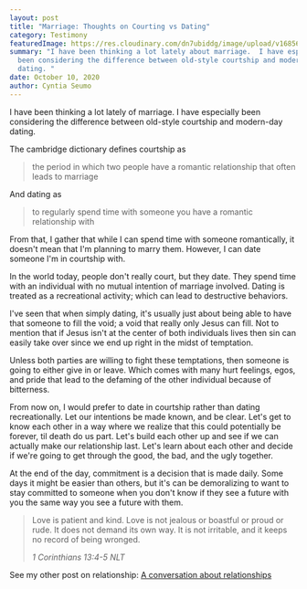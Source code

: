 ```yaml
---
layout: post
title: "Marriage: Thoughts on Courting vs Dating"
category: Testimony
featuredImage: https://res.cloudinary.com/dn7ubiddg/image/upload/v1685671919/blog/pexels-vjapratama-935789-1024x682.jpg
summary: "I have been thinking a lot lately about marriage.  I have especially
  been considering the difference between old-style courtship and modern-day
  dating. "
date: October 10, 2020
author: Cyntia Seumo
---
```


<p>I have been thinking a lot lately of marriage. I have especially been considering the difference between old-style courtship and modern-day dating.</p>

<p>The cambridge dictionary defines courtship as</p>

<blockquote>
<p>the period in which two people have a romantic relationship that often leads to marriage</p>
</blockquote>

<p>And dating as</p>

<blockquote>
<p>to regularly spend time with someone you have a romantic relationship with</p>
</blockquote>

<p>From that, I gather that while I can spend time with someone romantically, it doesn't mean that I'm planning to marry them. However, I can date someone I'm in courtship with.</p>

<p>In the world today, people don't really court, but they date. They spend time with an individual with no mutual intention of marriage involved. Dating is treated as a recreational activity; which can lead to destructive behaviors.</p>

<p>I've seen that when simply dating, it's usually just about being able to have that someone to fill the void; a void that really only Jesus can fill. Not to mention that if Jesus isn't at the center of both individuals lives then sin can easily take over since we end up right in the midst of temptation.</p>

<p>Unless both parties are willing to fight these temptations, then someone is going to either give in or leave. Which comes with many hurt feelings, egos, and pride that lead to the defaming of the other individual because of bitterness.</p>

<p>From now on, I would prefer to date in courtship rather than dating recreationally. Let our intentions be made known, and be clear. Let's get to know each other in a way where we realize that this could potentially be forever, til death do us part. Let's build each other up and see if we can actually make our relationship last. Let's learn about each other and decide if we're going to get through the good, the bad, and the ugly together. </p>

<p>At the end of the day, commitment is a decision that is made daily. Some days it might be easier than others, but it's can be demoralizing to want to stay committed to someone when you don't know if they see a future with you the same way you see a future with them.</p>

<blockquote>
<p>Love is patient and kind. Love is not jealous or boastful or proud or rude. It does not demand its own way. It is not irritable, and it keeps no record of being wronged.</p>
<cite>1 Corinthians 13:4-5 NLT</cite></blockquote>

<p>See my other post on relationship: <a href="https://overcomewithchrist.com/posts/a-conversation-about-relationships/">A conversation about relationships</a></p>
